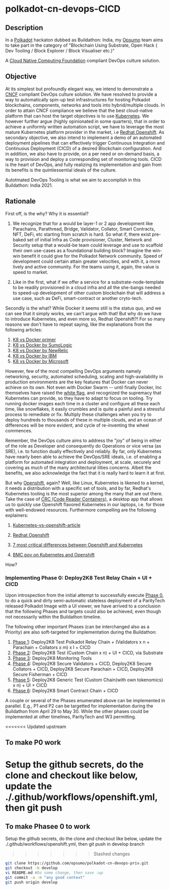 # polkadot-cn-devops-CICD

## Description
  In a [Polkadot](https://polkadot.network) hackaton dubbed as Buildathon: India, my [Opsumo](www.opsumo.co) team aims to take part in the category of "Blockchain Using Substrate, Open Hack ( Dev Tooling / Block Explorer / Block Visualiser etc.)" 

  A [Cloud Native Computing Foundation](cncf.io) compliant DevOps culture solution.

## Objective   

  At its simplest but profoundly elegant way, we intend to demonstrate a [CNCF](cncf.io) compliant DevOps culture solution.  We have resolved to provide a way to automatically spin-up test infrastructures for hosting Polkadot blockchains, components, networks and tools into hybrid/multiple clouds. In order to attain CNCF compliance we believe that the best cloud-native platform that can host the target objectives is to use [Kubernetes](https://kubernetes.io). We however further argue (highly opinionated in some quarters), that in order to achieve a uniformly written automation script, we have to leverage the most mature Kubernetes platform provider in the market, i.e [Redhat Openshift](openshift.com). As secondary objective, we also intend to implement a demo of an automated deployment pipelines that can effectively trigger Continuous Integration and Continuous Deployment (CICD) of a desired Blockchain configuration. And in addition, we also have to provide, on a per need or on-demand basis, a way to provision and deploy a corresponding set of monitoring tools. CICD is the heart of DevOps, and fully realizing its implementation and gain from its benefits is the quintiessential ideals of the culture. 
  
  Autotmated DevOps Tooling is what we aim to accomplish in this Buildathon: India 2021.

## Rationale

  First off, is the why? Why it is essential?

  1. We recognize that for a would be layer-1 or 2 app development like Parachains, Parathread, Bridge, Validator, Collator, Smart Contracts, NFT, DeFi, etc starting from scratch is hard. So what if, there exist pre-baked set of initial Infra as Code provisioner, Cluster, Network and Security setup that a would-be team could leverage and use to scaffold their own use-cases as a foundational building block? Imagine the win-win benefit it could give for the Polkadot Network community. Speed of development could certain attain greater velocities, and with it, a more lively and active community. For the teams using it, again, the value is speed to market. 

  2. Like in the first, what if we offer a service for a substrate-node-template to be readily provisioned in a cloud infra and all the she-bangs needed to speed-up development of other custom blockchain that will address a use case, such as DeFi, smart-contract or another cryto-tech. 

  Secondly is the what? While Docker it seems still is the status quo, and we can see that it simply works, we can't argue with that! But why do we have to introduce Kubernetes, and even more so, Redhat Openshift?! For so many reasons we don't have to repeat saying, like the explanations from the following articles:

  1. [K8 vs Docker primer](https://containerjournal.com/topics/container-ecosystems/kubernetes-vs-docker-a-primer/)
  2. [K8 vs Docker by SumoLogic](https://www.sumologic.com/blog/kubernetes-vs-docker/)
  3. [K8 vs Docker by NewRelic](https://newrelic.com/blog/best-practices/docker-vs-kubernetes)
  4. [K8 vs Docker by IBM](https://www.ibm.com/cloud/blog/kubernetes-vs-docker)
  5. [K8 vs Docker by Microsoft](https://azure.microsoft.com/en-us/topic/kubernetes-vs-docker/)

  However, few of the most compelling DevOps arguments namely networking, security, automated scheduling, scaling and high-availability in production environments are the key features that Docker can never achieve on its own. Not even with Docker Swarm -- until finally Docker, Inc themselves have raised the [white flag](https://www.linkedin.com/pulse/part-ii-why-docker-openshift-4-rhel-8-scott-mccarty/), and recognized the supremacy that Kubernetes can provide, so they have to adapt to focus on tooling. Try running docker images each time in a cluster and configure all these each time, like snowflakes, it easily crumbles and is quite a painful and a stressful process to remediate or fix. Multiply these challenges when you try to deploy hundreds to thousands of these in multiple clouds, and an ocean of differences will be more evident, and cycle of re-inventing the wheel commences. 
  
  Remember, the DevOps culture aims to address the "joy" of being in either of the role as Developer and consequently do Operations or vice versa (as SRE), i.e. to function dually effectively and reliably. By far, only Kubernetes have nearly been able to achieve the DevOps/SRE ideals, i.e. of enabling a platform for automated integration and deployment, at scale, securely and covering as much of the many architectural ilities concerns. Albeit the benefits, we also acknowledge the fact that it is really hard to learn it at first. 

  But why [Openshift](https://www.openshift.com/blog/whats-inside-openshift-4), again? Well, like Linux, Kubernetes is likened to a kernel, it needs a distribution with a specific set of tools, and by far, Redhat's Kubernetes tooling is the most superior among the many that are out there. Take the case of [CRC (Code Reader Containers)](https://developers.redhat.com/products/codeready-containers/overview), a desktop app that allows us to quickly use Openshift flavored Kubernetes in our laptops, i.e. for those with well-endowed resources. Furthermore compelling are the following explainers:

  1. [Kubernetes-vs-openshift-article](https://www.simplilearn.com/kubernetes-vs-openshift-article)

  2. [Redhat Openshift](https://www.redhat.com/en/topics/containers/red-hat-openshift-kubernetes)

  3. [7 most critical differences between Openshift and Kubernetes](https://www.dataversity.net/openshift-vs-kubernetes-the-seven-most-critical-differences/)

  4. [BMC pov on  Kubernetes and Openshift](https://www.bmc.com/blogs/kubernetes-vs-openshift/)

  How? 

  ### Implementing Phase 0: Deploy2K8 Test Relay Chain + UI + CICD

  Upon introspection from the initial attempt to successfully execute [Phase 0](./deploy-chain-0/README.md), to do a quick and dirty semi-automatic stateless deployment of a ParityTech released Polkadot Image with a UI viewer, we have arrived to a conclusion that the following Phases and targets could also be achieved, even though not necessarily within the Buildathon timeline.

  The following other important Phases (can be interchanged also as a Priority) are also soft-targeted for implementation during the Buildathon:

  1. [Phase 1](./deploy-chain-1/README.md): Deploy2K8 Test Polkadot Relay Chain + (Validators x n + Parachain + Collators x m) x l + CICD
  2. [Phase 2](./deploy-chain-2/README.md): Deploy2K8 Test (Custom Chain x n) + UI + CICD, via Substrate
  3. [Phase 3](./deploy-tools-0/README.md): Deploy2K8 Monitoring Tools
  4. [Phase 4](./deploy-chain-3/README.md): Deploy2K8 Secure Validators + CICD, Deploy2K8 Secure Collators  + CICD, Deploy2K8 Secure Parachain + CICD, Deploy2K8 Secure Fisherman + CICD
  5. [Phase 5](./deploy-chain-4/README.md): Deploy2K8 Generic Test (Custom Chain(with own tokenomics) x n) + UI + CICD
  6. [Phase 6](./deploy-chain-5/README.md): Deploy2K8 Smart Contract Chain  + CICD  

  A couple or several of the Phases enumerated above can be implemented in parallel. E.g., P1 and P2 can be targetted for implementation during the Buildathon from April 29 to May 30. While the other phases could be implemented at other timelines, ParityTech and W3 permitting.

<<<<<<< Updated upstream
  ## To make P0 work
  Setup the github secrets, do the clone and checkout like below, update the ./.github/workflows/openshift.yml, then git push
=======
  ## To make Phasee 0 to work
  Setup the github secrets, do the clone and checkout like below, update the ./.github/workflows/openshift.yml, then git push in develop branch
>>>>>>> Stashed changes

  ```bash
  git clone https://github.com/opsumo/polkadot-cn-devops-priv.git
  git checkout -b develop
  vi README.md #Do some change, then save :wp
  git commit -a -m "any good context"
  git push origin develop
  ```
